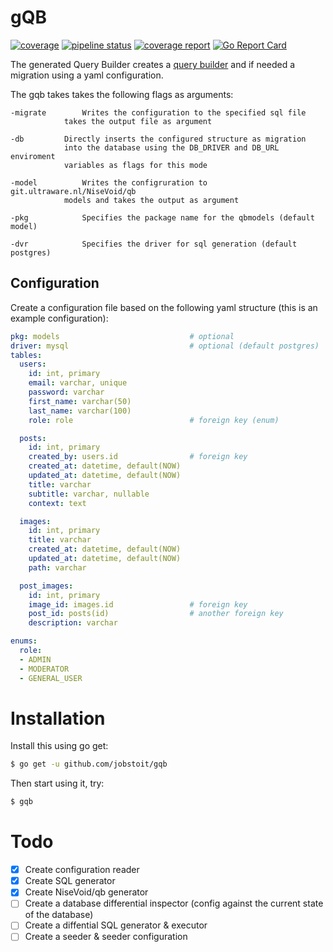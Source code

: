 # gQB
[![coverage](https://godoc.org/github.com/jobstoit/gqb?status.svg)](https://godoc.org/github.com/jobstoit/gqb)
[![pipeline status](https://gitlab.com/jobstoit/gsql/badges/master/pipeline.svg)](https://gitlab.com/jobstoit/gsql/commits/master)
[![coverage report](https://gitlab.com/jobstoit/gsql/badges/master/coverage.svg)](https://gitlab.com/jobstoit/gsql/commits/master)
[![Go Report Card](https://goreportcard.com/badge/github.com/jobstoit/gqb)](https://goreportcard.com/report/github.com/jobstoit/gqb)

The generated Query Builder creates a [query builder](https://github.com/ultraware/qb) and if needed a migration using a yaml configuration.

The gqb takes takes the following flags as arguments:
```
-migrate		Writes the configuration to the specified sql file
			takes the output file as argument

-db			Directly inserts the configured structure as migration
			into the database using the DB_DRIVER and DB_URL enviroment
			variables as flags for this mode

-model			Writes the configruration to git.ultraware.nl/NiseVoid/qb
			models and takes the output as argument

-pkg			Specifies the package name for the qbmodels (default model)

-dvr			Specifies the driver for sql generation (default postgres)
```

## Configuration
Create a configuration file based on the following yaml structure (this is an example configuration):
```yaml
pkg: models                             # optional
driver: mysql                           # optional (default postgres)
tables:
  users:
    id: int, primary
    email: varchar, unique
    password: varchar
    first_name: varchar(50)
    last_name: varchar(100)
    role: role                          # foreign key (enum)

  posts:
    id: int, primary
    created_by: users.id                # foreign key
    created_at: datetime, default(NOW)
    updated_at: datetime, default(NOW)
    title: varchar
    subtitle: varchar, nullable
    context: text

  images:
    id: int, primary
    title: varchar
    created_at: datetime, default(NOW)
    updated_at: datetime, default(NOW)
    path: varchar

  post_images:
    id: int, primary
    image_id: images.id                 # foreign key
    post_id: posts(id)                  # another foreign key
    description: varchar

enums:
  role:
  - ADMIN
  - MODERATOR
  - GENERAL_USER
```

# Installation
Install this using go get:
```bash
$ go get -u github.com/jobstoit/gqb
```

Then start using it, try:
```bash
$ gqb
```

# Todo
- [x] Create configuration reader
- [x] Create SQL generator
- [x] Create NiseVoid/qb generator
- [ ] Create a database differential inspector (config against the current state of the database)
- [ ] Create a diffential SQL generator & executor
- [ ] Create a seeder & seeder configuration
